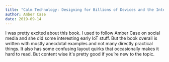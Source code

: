 ```yaml
---
title: "Calm Technology: Designing for Billions of Devices and the Internet of Things"
author: Amber Case
date: 2019-09-14
---
```


I was pretty excited about this book. I used to follow Amber Case on social media and she did some interesting early IoT stuff. But the book overall is written with mostly anecdotal examples and not many directly practical things. It also has some confusing layout quirks that occasionally makes it hard to read. But content wise it's pretty good if you’re new to the topic.